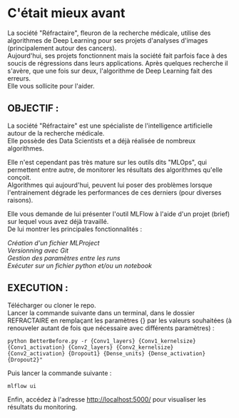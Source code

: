 # C'était mieux avant  

La société "Réfractaire", fleuron de la recherche médicale, utilise des algorithmes de Deep Learning pour ses projets d'analyses d'images (principalement autour des cancers).  
Aujourd'hui, ses projets fonctionnent mais la société fait parfois face à des soucis de régressions dans leurs applications.
Après quelques recherche il s'avère, que une fois sur deux, l'algorithme de Deep Learning fait des erreurs.  
Elle vous sollicite pour l'aider.

## OBJECTIF :  

La société "Réfractaire" est une spécialiste de l'intelligence artificielle autour de la recherche médicale.  
Elle possède des Data Scientists et a déjà réalisée de nombreux algorithmes.  

Elle n'est cependant pas très mature sur les outils dits "MLOps", qui permettent entre autre, de monitorer les résultats des algorithmes qu'elle conçoit.  
Algorithmes qui aujourd'hui, peuvent lui poser des problèmes lorsque l'entrainement dégrade les performances de ces derniers (pour diverses raisons).  

Elle vous demande de lui présenter l'outil MLFlow à l'aide d'un projet (brief) sur lequel vous avez déjà travaillé.  
De lui montrer les principales fonctionnalités :  

*Création d'un fichier MLProject*  
*Versionning avec Git*  
*Gestion des paramètres entre les runs*  
*Exécuter sur un fichier python et/ou un notebook*  

## EXECUTION :  

Télécharger ou cloner le repo.  
Lancer la commande suivante dans un terminal, dans le dossier REFRACTAIRE en remplaçant les paramètres {} par les valeurs souhaitées (à renouveler autant de fois que nécessaire avec différents paramètres) :
```
python BetterBefore.py -r {Conv1_layers} {Conv1_kernelsize} {Conv1_activation} {Conv2_layers} {Conv2_kernelsize} {Conv2_activation} {Dropout1} {Dense_units} {Dense_activation} {Dropout2}"
``` 

Puis lancer la commande suivante :
```
mlflow ui
```

Enfin, accédez à l'adresse [http://localhost:5000/](http://localhost:5000/) pour visualiser les résultats du monitoring.




